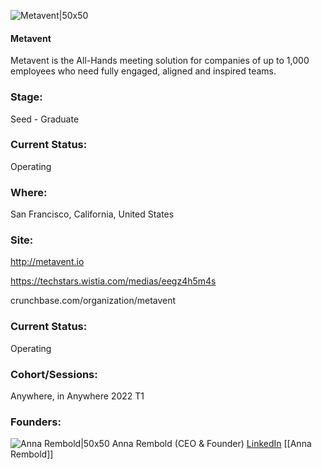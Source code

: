 

![Metavent|50x50](https://apimg.techstars.com/connect/images/image_files/61ddc85be838a30007026440/original/6115a065dd0e4_thumb.png)

#### Metavent
Metavent is the All-Hands meeting solution for companies of up to 1,000 employees who need fully engaged, aligned and inspired teams.

### Stage: 
Seed - Graduate 

### Current Status: 
Operating

### Where:
San Francisco, California, United States

### Site:
http://metavent.io

https://techstars.wistia.com/medias/eegz4h5m4s

crunchbase.com/organization/metavent

### Current Status: 
Operating

### Cohort/Sessions: 
Anywhere, in Anywhere 2022 T1

### Founders: 

![Anna Rembold|50x50](https://apimg.techstars.com/connect/images/image_files/61ddc3790d9ee40008e2fb24/original/Anna-0043RT-web.jpg) Anna Rembold (CEO & Founder) [LinkedIn](https://linkedin.com/in/anna-rembold-1466364) [[Anna Rembold]]


